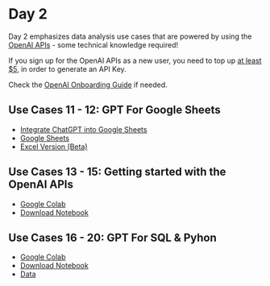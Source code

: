 # Day 2

Day 2 emphasizes data analysis use cases that are powered by using the [OpenAI APIs](https://platform.openai.com/) - some technical knowledge required!

If you sign up for the OpenAI APIs as a new user, you need to top up [at least $5]([https://help.openai.com/en/articles/4936830-what-happens-after-i-use-my-free-tokens-or-the-3-months-is-up-in-the-free-trial](https://help.openai.com/en/articles/8264644-what-is-prepaid-billing#)), in order to generate an API Key.

Check the [OpenAI Onboarding Guide](https://github.com/tobiaszwingmann/chatgpt-for-data-analytics/blob/main/Day%202/OpenAI%20Platform%20Onboarding.pdf) if needed.

## Use Cases 11 - 12: GPT For Google Sheets
* [Integrate ChatGPT into Google Sheets](https://github.com/tobiaszwingmann/chatgpt-for-data-analytics/blob/main/Day%202/Setting%20up%20GPT%20for%20Google%20Sheets.md)
* [Google Sheets](https://docs.google.com/spreadsheets/d/1YvUmsU3CU-DpkE3H19zjdBWCV1gW4eXHXL8aFk9KsbY/edit?usp=sharing)
* [Excel Version (Beta)](https://www.microsoft.com/en-us/garage/profiles/excel-labs/)

## Use Cases 13 - 15: Getting started with the OpenAI APIs
* [Google Colab](https://colab.research.google.com/drive/1QCFVpTem-miQhyxhhmVWbhmWo2Ob1PEM?usp=sharing)
* [Download Notebook](https://github.com/tobiaszwingmann/chatgpt-for-data-analytics/blob/main/Day%202/Lab_Getting_started_with_the_OpenAI_APIs.ipynb)

## Use Cases 16 - 20: GPT For SQL & Pyhon
* [Google Colab](https://colab.research.google.com/drive/1WOK7J6eEOaYKrKMS8UdUFSp97vZjzCqb?usp=sharing)
* [Download Notebook](https://github.com/tobiaszwingmann/chatgpt-for-data-analytics/blob/main/Day%202/ChatGPT_For_SQL_and_Python.ipynb)
* [Data](https://github.com/tobiaszwingmann/chatgpt-for-data-analytics/blob/main/Day%202/sample_warehouse.db)
